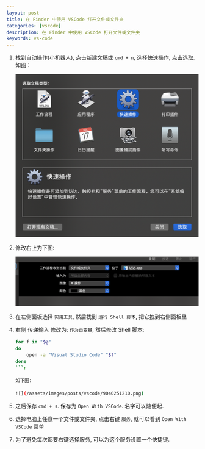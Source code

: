 ```yaml
---
layout: post
title: 在 Finder 中使用 VSCode 打开文件或文件夹
categories: [vscode]
description: 在 Finder 中使用 VSCode 打开文件或文件夹
keywords: vs-code
---
```


1. 找到自动操作(小机器人), 点击新建文稿或 `cmd + n`, 选择快速操作, 点击选取. 如图：

    ![](/assets/images/posts/vscode/9040244655.png)

2. 修改右上为下图:

    ![](/assets/images/posts/vscode/904020253.png)

3. 在左侧面板选择 `实用工具`, 然后找到 `运行 Shell 脚本`, 把它拽到右侧面板里

4. 右侧 传递输入 修改为: `作为自变量`, 然后修改 Shell 脚本:

    ```zsh
    for f in "$@"
    do
        open -a "Visual Studio Code" "$f"
    done
    ```r

    如下图:

    ![](/assets/images/posts/vscode/9040251210.png)

5. 之后保存 `cmd + s`. 保存为 `Open With VSCode`. 名字可以随便起.

6. 选择电脑上任意一个文件或文件夹, 点击右键 `服务`, 就可以看到 `Open With VSCode` 菜单

7. 为了避免每次都要右键选择服务, 可以为这个服务设置一个快捷键.
